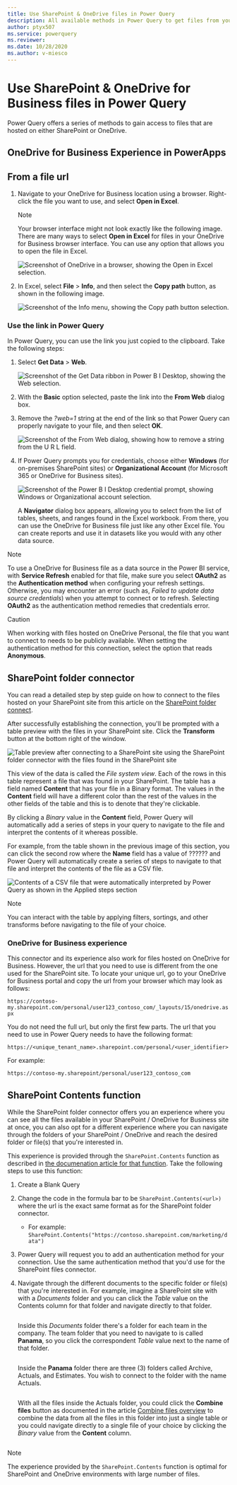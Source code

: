 ```yaml
---
title: Use SharePoint & OneDrive files in Power Query
description: All available methods in Power Query to get files from your SharePoint or OneDrive accounts.
author: ptyx507
ms.service: powerquery
ms.reviewer: 
ms.date: 10/28/2020
ms.author: v-miesco
---
```


# Use SharePoint & OneDrive for Business files in Power Query

Power Query offers a series of methods to gain access to files that are hosted on either SharePoint or OneDrive.

## OneDrive for Business Experience in PowerApps

## From a file url

1. Navigate to your OneDrive for Business location using a browser. Right-click the file you want to use, and select **Open in Excel**.
   
   > [!NOTE]
   > Your browser interface might not look exactly like the following image. There are many ways to select **Open in Excel** for files in your OneDrive for Business browser interface. You can use any option that allows you to open the file in Excel.
   
   ![Screenshot of OneDrive in a browser, showing the Open in Excel selection.](media/desktop-use-onedrive-business-links/odb-links_02.png)

2. In Excel, select **File** > **Info**, and then select the **Copy path** button, as shown in the following image.
   
   ![Screenshot of the Info menu, showing the Copy path button selection.](media/desktop-use-onedrive-business-links/onedrive-copy-path.png)

### Use the link in Power Query
In Power Query, you can use the link you just copied to the clipboard. Take the following steps:

1. Select **Get Data** > **Web**.
   
   ![Screenshot of the Get Data ribbon in Power B I Desktop, showing the Web selection.](media/desktop-use-onedrive-business-links/power-bi-web-link-onedrive.png)

2. With the **Basic** option selected, paste the link into the **From Web** dialog box.
3. Remove the *?web=1* string at the end of the link so that Power Query can properly navigate to your file, and then select **OK**.
   
    ![Screenshot of the From Web dialog, showing how to remove a string from the U R L field.](media/desktop-use-onedrive-business-links/power-bi-web-link-confirmation.png) 
4. If Power Query prompts you for credentials, choose either **Windows** (for on-premises SharePoint sites) or **Organizational Account** (for Microsoft 365 or OneDrive for Business sites).
   
   ![Screenshot of the Power B I Desktop credential prompt, showing Windows or Organizational account selection.](media/desktop-use-onedrive-business-links/odb-links_06.png)

   A **Navigator** dialog box appears, allowing you to select from the list of tables, sheets, and ranges found in the Excel workbook. From there, you can use the OneDrive for Business file just like any other Excel file. You can create reports and use it in datasets like you would with any other data source.

> [!NOTE]
> To use a OneDrive for Business file as a data source in the Power BI service, with **Service Refresh** enabled for that file, make sure you select **OAuth2** as the **Authentication method** when configuring your refresh settings. Otherwise, you may encounter an error (such as, *Failed to update data source credentials*) when you attempt to connect or to refresh. Selecting **OAuth2** as the authentication method remedies that credentials error.

>[!CAUTION]
>When working with files hosted on OneDrive Personal, the file that you want to connect to needs to be publicly available. When setting the authentication method for this connection, select the option that reads **Anonymous**.

## SharePoint folder connector

You can read a detailed step by step guide on how to connect to the files hosted on your SharePoint site from this article on the [SharePoint folder connect](connectors/sharepointfolder#connect-to-a-sharepoint-folder.md).

After successfully establishing the connection, you'll be prompted with a table preview with  the files in your SharePoint site. Click the **Transform** button at the bottom right of the window.

![Table preview after connecting to a SharePoint site using the SharePoint folder connector with the files found in the SharePoint site](images/placeholder.png)

This view of the data is called the *File system view*. Each of the rows in this table represent a file that was found in your SharePoint. 
The table has a field named **Content** that has your file in a Binary format. The values in the **Content** field will have a different color than the rest of the values in the other fields of the table and this is to denote that they're clickable.

By clicking a *Binary* value in the **Content** field, Power Query will automatically add a series of steps in your query to navigate to the file and interpret the contents of it whereas possible.

For example, from the table shown in the previous image of this section, you can click the second row where the **Name** field has a value of ?????? and Power Query will automatically create a series of steps to navigate to that file and interpret the contents of the file as a CSV file.

![Contents of a CSV file that were automatically interpreted by Power Query as shown in the Applied steps section](images/placeholder.png)

>[!NOTE]
>You can interact with the table by applying filters, sortings, and other transforms before navigating to the file of your choice.

### OneDrive for Business experience

This connector and its experience also work for files hosted on OneDrive for Business.
However, the url that you need to use is different from the one used for the SharePoint site. To locate your unique url, go to your OneDrive for Business portal and copy the url from your browser which may look as follows:

`https://contoso-my.sharepoint.com/personal/user123_contoso_com/_layouts/15/onedrive.aspx`

You do not need the full url, but only the first few parts. The url that you need to use in Power Query needs to have the following format:

`https://<unique_tenant_name>.sharepoint.com/personal/<user_identifier>`

For example:

`https://contoso-my.sharepoint/personal/user123_contoso_com`

## SharePoint Contents function

While the SharePoint folder connector offers you an experience where you can see all the files available in your SharePoint / OneDrive for Business site at once, you can also opt for a different experience where you can navigate through the folders of your SharePoint / OneDrive and reach the desired folder or file(s) that you're interested in.

This experience is provided through the `SharePoint.Contents` function as described in [the documenation article for that function](https://docs.microsoft.com/powerquery-m/sharepoint-contents). Take the following steps to use this function:

1. Create a Blank Query
2. Change the code in the formula bar to be `SharePoint.Contents(<url>)` where the url is the exact same format as for the SharePoint folder connector. 
    * For example:  `SharePoint.Contents("https://contoso.sharepoint.com/marketing/data")`
3. Power Query will request you to add an authentication method for your connection. Use the same authentication method that you'd use for the SharePoint files connector.
4. Navigate through the different documents to the specific folder or file(s) that you're interested in.
    For example, imagine a SharePoint site with with a *Documents* folder and you can click the *Table* value on the Contents column for that folder and navigate directly to that folder.

    <image>

    Inside this *Documents* folder there's a folder for each team in the company. The team folder that you need to navigate to is called **Panama**, so you click the correspondent *Table* value next to the name of that folder. 

    <image>

    Inside the **Panama** folder there are three (3) folders called Archive, Actuals, and Estimates. You wish to connect to the folder with the name Actuals.

    <image>

    With all the files inside the Actuals folder, you could click the **Combine files** button as documented in the article [Combine files overview](combine-files-overview.md) to combine the data from all the files in this folder into just a single table or you could navigate directly to a single file of your choice by clicking the *Binary* value from the **Content** column.

    <image>

>[!NOTE]
> The experience provided by the `SharePoint.Contents` function is optimal for SharePoint and OneDrive environments with large number of files.